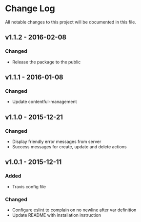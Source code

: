 # Change Log
All notable changes to this project will be documented in this file.

## v1.1.2 - 2016-02-08
### Changed
- Release the package to the public

## v1.1.1 - 2016-01-08
### Changed
- Update contentful-management

## v1.1.0 - 2015-12-21
### Changed
- Display friendly error messages from server
- Success messages for create, update and delete actions

## v1.0.1 - 2015-12-11
### Added
- Travis config file

### Changed
- Configure eslint to complain on no newline after var definition
- Update README with installation instruction
